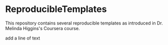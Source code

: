# ReproducibleTemplates
This repository contains several reproducible templates as introduced in Dr. Melinda Higgins's Coursera course.

add a line of text